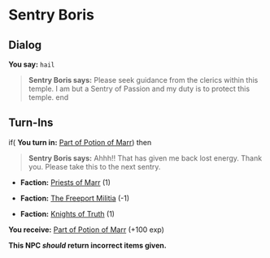# Sentry Boris
## Dialog

**You say:** `hail`



>**Sentry Boris says:** Please seek guidance from the clerics within this temple.  I am but a Sentry of Passion and my duty is to protect this temple.
end

## Turn-Ins




if( **You turn in:** [Part of Potion of Marr](/item/12128)) then


>**Sentry Boris says:** Ahhh!! That has given me back lost energy. Thank you. Please take this to the next sentry.


* __Faction:__ [Priests of Marr](/faction/362) (1)


* __Faction:__ [The Freeport Militia](/faction/330) (-1)


* __Faction:__ [Knights of Truth](/faction/281) (1)


 **You receive:**  [Part of Potion of Marr](/item/12129) (+100 exp)

**This NPC *should* return incorrect items given.**
